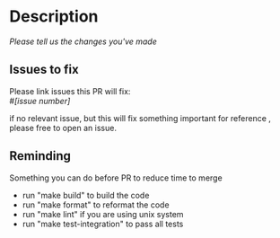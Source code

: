 # Description

_Please tell us the changes you've made_

## Issues to fix

Please link issues this PR will fix: \
\#_[issue number]_

if no relevant issue, but this will fix something important for reference
, please free to open an issue.

## Reminding
Something you can do before PR to reduce time to merge

* run "make build" to build the code
* run "make format" to reformat the code
* run "make lint" if you are using unix system
* run "make test-integration" to pass all tests 
